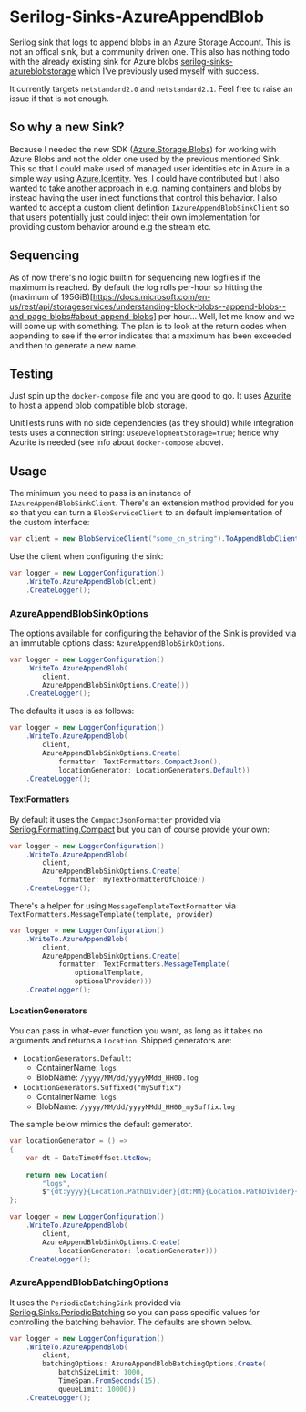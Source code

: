 # Serilog-Sinks-AzureAppendBlob
Serilog sink that logs to append blobs in an Azure Storage Account. This is not an offical sink, but a community driven one. This also has nothing todo with the already existing sink for Azure blobs [serilog-sinks-azureblobstorage](https://github.com/chriswill/serilog-sinks-azureblobstorage) which I've previously used myself with success.

It currently targets `netstandard2.0` and `netstandard2.1`. Feel free to raise an issue if that is not enough.

## So why a new Sink?
Because I needed the new SDK ([Azure.Storage.Blobs](https://www.nuget.org/packages/Azure.Storage.Blobs)) for working with Azure Blobs and not the older one used by the previous mentioned Sink. This so that I could make used of managed user identities etc in Azure in a simple way using [Azure.Identity](https://www.nuget.org/packages/Azure.Identity). Yes, I could have contributed but I also wanted to take another approach in e.g. naming containers and blobs by instead having the user inject functions that control this behavior. I also wanted to accept a custom client defintion `IAzureAppendBlobSinkClient` so that users potentially just could inject their own implementation for providing custom behavior around e.g the stream etc.

## Sequencing
As of now there's no logic builtin for sequencing new logfiles if the maximum is reached. By default the log rolls per-hour so hitting the (maximum of 195GiB)[https://docs.microsoft.com/en-us/rest/api/storageservices/understanding-block-blobs--append-blobs--and-page-blobs#about-append-blobs] per hour... Well, let me know and we will come up with something. The plan is to look at the return codes when appending to see if the error indicates that a maximum has been exceeded and then to generate a new name.

## Testing
Just spin up the `docker-compose` file and you are good to go. It uses [Azurite](https://github.com/Azure/Azurite) to host a append blob compatible blob storage.

UnitTests runs with no side dependencies (as they should) while integration tests uses a connection string: `UseDevelopmentStorage=true`; hence why Azurite is needed (see info about `docker-compose` above).

## Usage
The minimum you need to pass is an instance of `IAzureAppendBlobSinkClient`. There's an extension method provided for you so that you can turn a `BlobServiceClient` to an default implementation of the custom interface:

```csharp
var client = new BlobServiceClient("some_cn_string").ToAppendBlobClient();
``` 

Use the client when configuring the sink:

```csharp
var logger = new LoggerConfiguration()
    .WriteTo.AzureAppendBlob(client)
    .CreateLogger();
```

### AzureAppendBlobSinkOptions
The options available for configuring the behavior of the Sink is provided via an immutable options class: `AzureAppendBlobSinkOptions`.

```csharp
var logger = new LoggerConfiguration()
    .WriteTo.AzureAppendBlob(
        client,
        AzureAppendBlobSinkOptions.Create())
    .CreateLogger();
```

The defaults it uses is as follows:

```csharp
var logger = new LoggerConfiguration()
    .WriteTo.AzureAppendBlob(
        client,
        AzureAppendBlobSinkOptions.Create(
            formatter: TextFormatters.CompactJson(),
            locationGenerator: LocationGenerators.Default))
    .CreateLogger();
```

#### TextFormatters
By default it uses the `CompactJsonFormatter` provided via [Serilog.Formatting.Compact](https://www.nuget.org/packages/Serilog.Formatting.Compact) but you can of course provide your own:

```csharp
var logger = new LoggerConfiguration()
    .WriteTo.AzureAppendBlob(
        client,
        AzureAppendBlobSinkOptions.Create(
            formatter: myTextFormatterOfChoice))
    .CreateLogger();
```

There's a helper for using `MessageTemplateTextFormatter` via `TextFormatters.MessageTemplate(template, provider)`

```csharp
var logger = new LoggerConfiguration()
    .WriteTo.AzureAppendBlob(
        client,
        AzureAppendBlobSinkOptions.Create(
            formatter: TextFormatters.MessageTemplate(
                optionalTemplate, 
                optionalProvider)))
    .CreateLogger();
```

#### LocationGenerators
You can pass in what-ever function you want, as long as it takes no arguments and returns a `Location`. Shipped generators are:

- `LocationGenerators.Default`:
    - ContainerName: `logs`
    - BlobName: `/yyyy/MM/dd/yyyyMMdd_HH00.log`
- `LocationGenerators.Suffixed("mySuffix")`
    - ContainerName: `logs`
    - BlobName: `/yyyy/MM/dd/yyyyMMdd_HH00_mySuffix.log`

The sample below mimics the default gemerator.

```csharp
var locationGenerator = () =>
{
    var dt = DateTimeOffset.UtcNow;
    
    return new Location(
        "logs", 
        $"{dt:yyyy}{Location.PathDivider}{dt:MM}{Location.PathDivider}{dt:dd}{Location.PathDivider}{dt:yyyyMMdd_HH}00.log");
};

var logger = new LoggerConfiguration()
    .WriteTo.AzureAppendBlob(
        client,
        AzureAppendBlobSinkOptions.Create(
            locationGenerator: locationGenerator)))
    .CreateLogger();
```

### AzureAppendBlobBatchingOptions
It uses the `PeriodicBatchingSink` provided via [Serilog.Sinks.PeriodicBatching](https://www.nuget.org/packages/Serilog.Sinks.PeriodicBatching) so you can pass specific values for controlling the batching behavior. The defaults are shown below.

```csharp
var logger = new LoggerConfiguration()
    .WriteTo.AzureAppendBlob(
        client,
        batchingOptions: AzureAppendBlobBatchingOptions.Create(
            batchSizeLimit: 1000,
            TimeSpan.FromSeconds(15),
            queueLimit: 10000))
    .CreateLogger();
```
